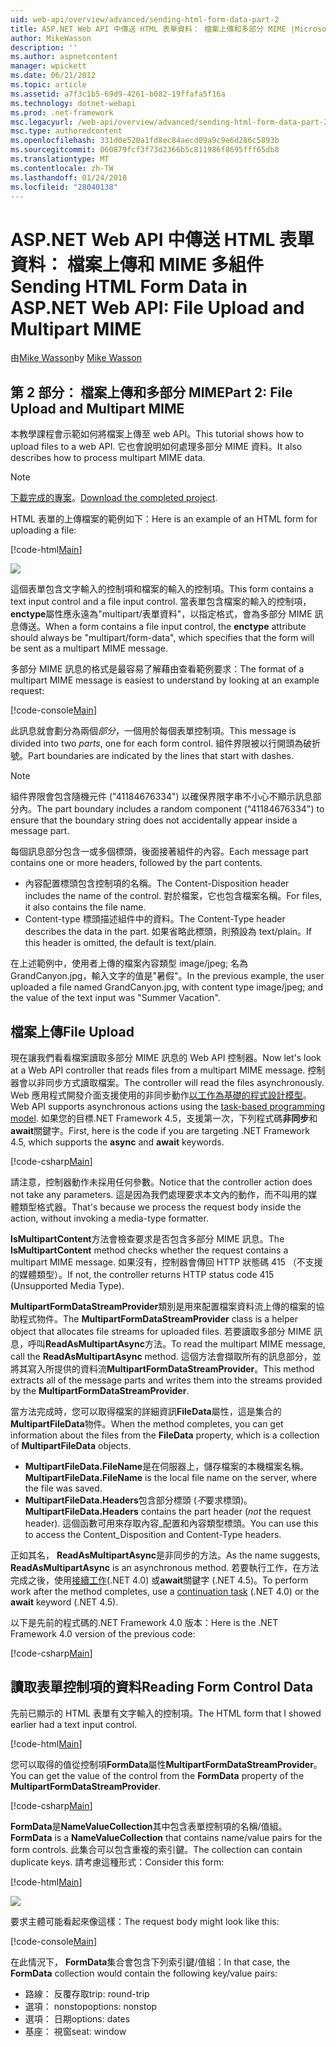 ```yaml
---
uid: web-api/overview/advanced/sending-html-form-data-part-2
title: ASP.NET Web API 中傳送 HTML 表單資料： 檔案上傳和多部分 MIME |Microsoft 文件
author: MikeWasson
description: ''
ms.author: aspnetcontent
manager: wpickett
ms.date: 06/21/2012
ms.topic: article
ms.assetid: a7f3c1b5-69d9-4261-b082-19ffafa5f16a
ms.technology: dotnet-webapi
ms.prod: .net-framework
msc.legacyurl: /web-api/overview/advanced/sending-html-form-data-part-2
msc.type: authoredcontent
ms.openlocfilehash: 331d0e520a1fd8ec84aecd09a9c9e6d286c5893b
ms.sourcegitcommit: 060879fcf3f73d2366b5c811986f8695fff65db8
ms.translationtype: MT
ms.contentlocale: zh-TW
ms.lasthandoff: 01/24/2018
ms.locfileid: "28040138"
---
```

<a name="sending-html-form-data-in-aspnet-web-api-file-upload-and-multipart-mime"></a><span data-ttu-id="3b61c-102">ASP.NET Web API 中傳送 HTML 表單資料： 檔案上傳和 MIME 多組件</span><span class="sxs-lookup"><span data-stu-id="3b61c-102">Sending HTML Form Data in ASP.NET Web API: File Upload and Multipart MIME</span></span>
====================
<span data-ttu-id="3b61c-103">由[Mike Wasson](https://github.com/MikeWasson)</span><span class="sxs-lookup"><span data-stu-id="3b61c-103">by [Mike Wasson](https://github.com/MikeWasson)</span></span>

## <a name="part-2-file-upload-and-multipart-mime"></a><span data-ttu-id="3b61c-104">第 2 部分： 檔案上傳和多部分 MIME</span><span class="sxs-lookup"><span data-stu-id="3b61c-104">Part 2: File Upload and Multipart MIME</span></span>

<span data-ttu-id="3b61c-105">本教學課程會示範如何將檔案上傳至 web API。</span><span class="sxs-lookup"><span data-stu-id="3b61c-105">This tutorial shows how to upload files to a web API.</span></span> <span data-ttu-id="3b61c-106">它也會說明如何處理多部分 MIME 資料。</span><span class="sxs-lookup"><span data-stu-id="3b61c-106">It also describes how to process multipart MIME data.</span></span>

> [!NOTE]
> <span data-ttu-id="3b61c-107">[下載完成的專案](https://code.msdn.microsoft.com/ASPNET-Web-API-File-Upload-a8c0fb0d)。</span><span class="sxs-lookup"><span data-stu-id="3b61c-107">[Download the completed project](https://code.msdn.microsoft.com/ASPNET-Web-API-File-Upload-a8c0fb0d).</span></span>


<span data-ttu-id="3b61c-108">HTML 表單的上傳檔案的範例如下：</span><span class="sxs-lookup"><span data-stu-id="3b61c-108">Here is an example of an HTML form for uploading a file:</span></span>

[!code-html[Main](sending-html-form-data-part-2/samples/sample1.html)]

![](sending-html-form-data-part-2/_static/image1.png)

<span data-ttu-id="3b61c-109">這個表單包含文字輸入的控制項和檔案的輸入的控制項。</span><span class="sxs-lookup"><span data-stu-id="3b61c-109">This form contains a text input control and a file input control.</span></span> <span data-ttu-id="3b61c-110">當表單包含檔案的輸入的控制項， **enctype**屬性應永遠為&quot;multipart/表單資料&quot;，以指定格式，會為多部分 MIME 訊息傳送。</span><span class="sxs-lookup"><span data-stu-id="3b61c-110">When a form contains a file input control, the **enctype** attribute should always be &quot;multipart/form-data&quot;, which specifies that the form will be sent as a multipart MIME message.</span></span>

<span data-ttu-id="3b61c-111">多部分 MIME 訊息的格式是最容易了解藉由查看範例要求：</span><span class="sxs-lookup"><span data-stu-id="3b61c-111">The format of a multipart MIME message is easiest to understand by looking at an example request:</span></span>

[!code-console[Main](sending-html-form-data-part-2/samples/sample2.cmd)]

<span data-ttu-id="3b61c-112">此訊息就會劃分為兩個*部分*，一個用於每個表單控制項。</span><span class="sxs-lookup"><span data-stu-id="3b61c-112">This message is divided into two *parts*, one for each form control.</span></span> <span data-ttu-id="3b61c-113">組件界限被以行開頭為破折號。</span><span class="sxs-lookup"><span data-stu-id="3b61c-113">Part boundaries are indicated by the lines that start with dashes.</span></span>

> [!NOTE]
> <span data-ttu-id="3b61c-114">組件界限會包含隨機元件 (&quot;41184676334&quot;) 以確保界限字串不小心不顯示訊息部分內。</span><span class="sxs-lookup"><span data-stu-id="3b61c-114">The part boundary includes a random component (&quot;41184676334&quot;) to ensure that the boundary string does not accidentally appear inside a message part.</span></span>


<span data-ttu-id="3b61c-115">每個訊息部分包含一或多個標頭，後面接著組件的內容。</span><span class="sxs-lookup"><span data-stu-id="3b61c-115">Each message part contains one or more headers, followed by the part contents.</span></span>

- <span data-ttu-id="3b61c-116">內容配置標頭包含控制項的名稱。</span><span class="sxs-lookup"><span data-stu-id="3b61c-116">The Content-Disposition header includes the name of the control.</span></span> <span data-ttu-id="3b61c-117">對於檔案，它也包含檔案名稱。</span><span class="sxs-lookup"><span data-stu-id="3b61c-117">For files, it also contains the file name.</span></span>
- <span data-ttu-id="3b61c-118">Content-type 標頭描述組件中的資料。</span><span class="sxs-lookup"><span data-stu-id="3b61c-118">The Content-Type header describes the data in the part.</span></span> <span data-ttu-id="3b61c-119">如果省略此標頭，則預設為 text/plain。</span><span class="sxs-lookup"><span data-stu-id="3b61c-119">If this header is omitted, the default is text/plain.</span></span>

<span data-ttu-id="3b61c-120">在上述範例中，使用者上傳的檔案內容類型 image/jpeg; 名為 GrandCanyon.jpg，輸入文字的值是&quot;暑假&quot;。</span><span class="sxs-lookup"><span data-stu-id="3b61c-120">In the previous example, the user uploaded a file named GrandCanyon.jpg, with content type image/jpeg; and the value of the text input was &quot;Summer Vacation&quot;.</span></span>

## <a name="file-upload"></a><span data-ttu-id="3b61c-121">檔案上傳</span><span class="sxs-lookup"><span data-stu-id="3b61c-121">File Upload</span></span>

<span data-ttu-id="3b61c-122">現在讓我們看看檔案讀取多部分 MIME 訊息的 Web API 控制器。</span><span class="sxs-lookup"><span data-stu-id="3b61c-122">Now let's look at a Web API controller that reads files from a multipart MIME message.</span></span> <span data-ttu-id="3b61c-123">控制器會以非同步方式讀取檔案。</span><span class="sxs-lookup"><span data-stu-id="3b61c-123">The controller will read the files asynchronously.</span></span> <span data-ttu-id="3b61c-124">Web 應用程式開發介面支援使用的非同步動作[以工作為基礎的程式設計模型](https://msdn.microsoft.com/library/dd460693.aspx)。</span><span class="sxs-lookup"><span data-stu-id="3b61c-124">Web API supports asynchronous actions using the [task-based programming model](https://msdn.microsoft.com/library/dd460693.aspx).</span></span> <span data-ttu-id="3b61c-125">如果您的目標.NET Framework 4.5，支援第一次，下列程式碼**非同步**和**await**關鍵字。</span><span class="sxs-lookup"><span data-stu-id="3b61c-125">First, here is the code if you are targeting .NET Framework 4.5, which supports the **async** and **await** keywords.</span></span>

[!code-csharp[Main](sending-html-form-data-part-2/samples/sample3.cs)]

<span data-ttu-id="3b61c-126">請注意，控制器動作未採用任何參數。</span><span class="sxs-lookup"><span data-stu-id="3b61c-126">Notice that the controller action does not take any parameters.</span></span> <span data-ttu-id="3b61c-127">這是因為我們處理要求本文內的動作，而不叫用的媒體類型格式器。</span><span class="sxs-lookup"><span data-stu-id="3b61c-127">That's because we process the request body inside the action, without invoking a media-type formatter.</span></span>

<span data-ttu-id="3b61c-128">**IsMultipartContent**方法會檢查要求是否包含多部分 MIME 訊息。</span><span class="sxs-lookup"><span data-stu-id="3b61c-128">The **IsMultipartContent** method checks whether the request contains a multipart MIME message.</span></span> <span data-ttu-id="3b61c-129">如果沒有，控制器會傳回 HTTP 狀態碼 415 （不支援的媒體類型）。</span><span class="sxs-lookup"><span data-stu-id="3b61c-129">If not, the controller returns HTTP status code 415 (Unsupported Media Type).</span></span>

<span data-ttu-id="3b61c-130">**MultipartFormDataStreamProvider**類別是用來配置檔案資料流上傳的檔案的協助程式物件。</span><span class="sxs-lookup"><span data-stu-id="3b61c-130">The **MultipartFormDataStreamProvider** class is a helper object that allocates file streams for uploaded files.</span></span> <span data-ttu-id="3b61c-131">若要讀取多部分 MIME 訊息，呼叫**ReadAsMultipartAsync**方法。</span><span class="sxs-lookup"><span data-stu-id="3b61c-131">To read the multipart MIME message, call the **ReadAsMultipartAsync** method.</span></span> <span data-ttu-id="3b61c-132">這個方法會擷取所有的訊息部分，並將其寫入所提供的資料流**MultipartFormDataStreamProvider**。</span><span class="sxs-lookup"><span data-stu-id="3b61c-132">This method extracts all of the message parts and writes them into the streams provided by the **MultipartFormDataStreamProvider**.</span></span>

<span data-ttu-id="3b61c-133">當方法完成時，您可以取得檔案的詳細資訊**FileData**屬性，這是集合的**MultipartFileData**物件。</span><span class="sxs-lookup"><span data-stu-id="3b61c-133">When the method completes, you can get information about the files from the **FileData** property, which is a collection of **MultipartFileData** objects.</span></span>

- <span data-ttu-id="3b61c-134">**MultipartFileData.FileName**是在伺服器上，儲存檔案的本機檔案名稱。</span><span class="sxs-lookup"><span data-stu-id="3b61c-134">**MultipartFileData.FileName** is the local file name on the server, where the file was saved.</span></span>
- <span data-ttu-id="3b61c-135">**MultipartFileData.Headers**包含部分標頭 (*不*要求標頭)。</span><span class="sxs-lookup"><span data-stu-id="3b61c-135">**MultipartFileData.Headers** contains the part header (*not* the request header).</span></span> <span data-ttu-id="3b61c-136">這個函數可用來存取內容\_配置和內容類型標頭。</span><span class="sxs-lookup"><span data-stu-id="3b61c-136">You can use this to access the Content\_Disposition and Content-Type headers.</span></span>

<span data-ttu-id="3b61c-137">正如其名， **ReadAsMultipartAsync**是非同步的方法。</span><span class="sxs-lookup"><span data-stu-id="3b61c-137">As the name suggests, **ReadAsMultipartAsync** is an asynchronous method.</span></span> <span data-ttu-id="3b61c-138">若要執行工作，在方法完成之後，使用[接續工作](https://msdn.microsoft.com/library/ee372288.aspx)(.NET 4.0) 或**await**關鍵字 (.NET 4.5)。</span><span class="sxs-lookup"><span data-stu-id="3b61c-138">To perform work after the method completes, use a [continuation task](https://msdn.microsoft.com/library/ee372288.aspx) (.NET 4.0) or the **await** keyword (.NET 4.5).</span></span>

<span data-ttu-id="3b61c-139">以下是先前的程式碼的.NET Framework 4.0 版本：</span><span class="sxs-lookup"><span data-stu-id="3b61c-139">Here is the .NET Framework 4.0 version of the previous code:</span></span>

[!code-csharp[Main](sending-html-form-data-part-2/samples/sample4.cs)]

## <a name="reading-form-control-data"></a><span data-ttu-id="3b61c-140">讀取表單控制項的資料</span><span class="sxs-lookup"><span data-stu-id="3b61c-140">Reading Form Control Data</span></span>

<span data-ttu-id="3b61c-141">先前已顯示的 HTML 表單有文字輸入的控制項。</span><span class="sxs-lookup"><span data-stu-id="3b61c-141">The HTML form that I showed earlier had a text input control.</span></span>

[!code-html[Main](sending-html-form-data-part-2/samples/sample5.html)]

<span data-ttu-id="3b61c-142">您可以取得的值從控制項**FormData**屬性**MultipartFormDataStreamProvider**。</span><span class="sxs-lookup"><span data-stu-id="3b61c-142">You can get the value of the control from the **FormData** property of the **MultipartFormDataStreamProvider**.</span></span>

[!code-csharp[Main](sending-html-form-data-part-2/samples/sample6.cs?highlight=15)]

<span data-ttu-id="3b61c-143">**FormData**是**NameValueCollection**其中包含表單控制項的名稱/值組。</span><span class="sxs-lookup"><span data-stu-id="3b61c-143">**FormData** is a **NameValueCollection** that contains name/value pairs for the form controls.</span></span> <span data-ttu-id="3b61c-144">此集合可以包含重複的索引鍵。</span><span class="sxs-lookup"><span data-stu-id="3b61c-144">The collection can contain duplicate keys.</span></span> <span data-ttu-id="3b61c-145">請考慮這種形式：</span><span class="sxs-lookup"><span data-stu-id="3b61c-145">Consider this form:</span></span>

[!code-html[Main](sending-html-form-data-part-2/samples/sample7.html)]

![](sending-html-form-data-part-2/_static/image2.png)

<span data-ttu-id="3b61c-146">要求主體可能看起來像這樣：</span><span class="sxs-lookup"><span data-stu-id="3b61c-146">The request body might look like this:</span></span>

[!code-console[Main](sending-html-form-data-part-2/samples/sample8.cmd)]

<span data-ttu-id="3b61c-147">在此情況下， **FormData**集合會包含下列索引鍵/值組：</span><span class="sxs-lookup"><span data-stu-id="3b61c-147">In that case, the **FormData** collection would contain the following key/value pairs:</span></span>

- <span data-ttu-id="3b61c-148">路線： 反覆存取</span><span class="sxs-lookup"><span data-stu-id="3b61c-148">trip: round-trip</span></span>
- <span data-ttu-id="3b61c-149">選項： nonstop</span><span class="sxs-lookup"><span data-stu-id="3b61c-149">options: nonstop</span></span>
- <span data-ttu-id="3b61c-150">選項： 日期</span><span class="sxs-lookup"><span data-stu-id="3b61c-150">options: dates</span></span>
- <span data-ttu-id="3b61c-151">基座： 視窗</span><span class="sxs-lookup"><span data-stu-id="3b61c-151">seat: window</span></span>
